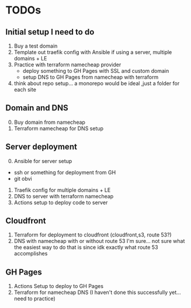 # TODOs


## Initial setup I need to do

1. Buy a test domain
2. Template out traefik config with Ansible if using a server, multiple domains + LE
3. Practice with terraform namecheap provider
    * deploy something to GH Pages with SSL and custom domain 
    * setup DNS to GH Pages from namecheap with terraform
4. think about repo setup... a monorepo would be ideal ,just a folder for each site

## Domain and DNS

0. Buy domain from namecheap
1. Terraform namecheap for DNS setup

## Server deployment

0. Ansible for server setup
  * ssh or something for deployment from GH
  * git obvi
1. Traefik config for multiple domains + LE
2. DNS to server with terraform namecheap
3. Actions setup to deploy code to server

## Cloudfront

1. Terraform for deployment to cloudfront (cloudfront,s3, route 53?)
2. DNS with namecheap with or without route 53 I'm sure... not sure what the easiest way to do that is since idk exactly what route 53 accomplishes

## GH Pages

1. Actions Setup to deploy to GH Pages
2. Terraform for namecheap DNS (I haven't done this successfully yet... need to practice)
